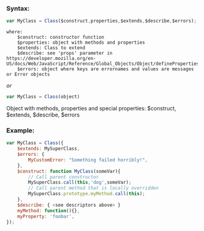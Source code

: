 ### Syntax:
```javascript
var MyClass = Class($construct,properties,$extends,$describe,$errors);
```
    where:
        $construct: constructor function
        $properties: object with methods and properties
        $extends: Class to extend
        $describe: see 'props' parameter in https://developer.mozilla.org/en-US/docs/Web/JavaScript/Reference/Global_Objects/Object/defineProperties 
        $errors: object where keys are errornames and values are messages or Error objects

*or*
```javascript
var MyClass = Class(object)
```
Object with methods, properties and special properties: $construct, $extends, $describe, $errors

### Example:

```javascript
var MyClass = Class({
    $extends: MySuperClass,
    $errors: {
        MyCustomError: "Something failed horribly!",
    },
    $construct: function MyClass(someVar){
        // Call parent constructor
        MySuperClass.call(this,'dog',someVar);
        // Call parent method that is locally overridden
        MySuperClass.prototype.myMethod.call(this);
    },
    $describe: { <see descriptors above> }
    myMethod: function(){},
    myProperty: 'foobar',
});
```